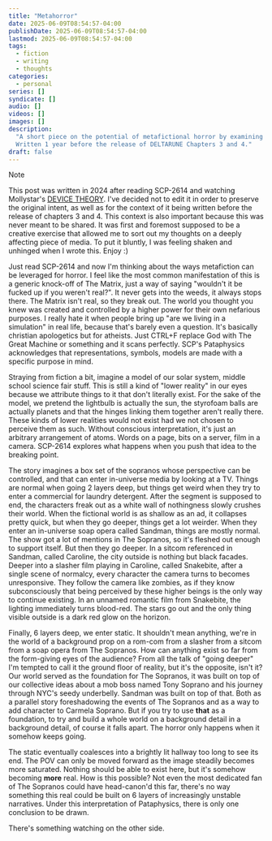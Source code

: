 ```yaml
---
title: "Metahorror"
date: 2025-06-09T08:54:57-04:00
publishDate: 2025-06-09T08:54:57-04:00
lastmod: 2025-06-09T08:54:57-04:00
tags:
  - fiction
  - writing
  - thoughts
categories:
  - personal
series: []
syndicate: []
audio: []
videos: []
images: []
description:
  "A short piece on the potential of metafictional horror by examining SCP-2614.
  Written 1 year before the release of DELTARUNE Chapters 3 and 4."
draft: false
---
```


> [!NOTE]
>
> This post was written in 2024 after reading SCP-2614 and watching Mollystar's
> [DEVICE THEORY](https://www.youtube.com/watch?v=0UUrelL0WEs). I've decided not
> to edit it in order to preserve the original intent, as well as for the
> context of it being written before the release of chapters 3 and 4. This
> context is also important because this was never meant to be shared. It was
> first and foremost supposed to be a creative exercise that allowed me to sort
> out my thoughts on a deeply affecting piece of media. To put it bluntly, I was
> feeling shaken and unhinged when I wrote this. Enjoy :)

<!--more-->

Just read SCP-2614 and now I'm thinking about the ways metafiction can be
leveraged for horror. I feel like the most common manifestation of this is a
generic knock-off of The Matrix, just a way of saying "wouldn't it be fucked up
if you weren't real?". It never gets into the weeds, it always stops there. The
Matrix isn't real, so they break out. The world you thought you knew was created
and controlled by a higher power for their own nefarious purposes. I really hate
it when people bring up "are we living in a simulation" in real life, because
that's barely even a question. It's basically christian apologetics but for
atheists. Just CTRL+F replace God with The Great Machine or something and it
scans perfectly. SCP's Pataphysics acknowledges that representations, symbols,
models are made with a specific purpose in mind.

Straying from fiction a bit, imagine a model of our solar system, middle school
science fair stuff. This is still a kind of "lower reality" in our eyes because
we attribute things to it that don't literally exist. For the sake of the model,
we pretend the lightbulb is actually the sun, the styrofoam balls are actually
planets and that the hinges linking them together aren't really there. These
kinds of lower realities would not exist had we not chosen to perceive them as
such. Without conscious interpretation, it's just an arbitrary arrangement of
atoms. Words on a page, bits on a server, film in a camera. SCP-2614 explores
what happens when you push that idea to the breaking point.

The story imagines a box set of the sopranos whose perspective can be
controlled, and that can enter in-universe media by looking at a TV. Things are
normal when going 2 layers deep, but things get weird when they try to enter a
commercial for laundry detergent. After the segment is supposed to end, the
characters freak out as a white wall of nothingness slowly crushes their world.
When the fictional world is as shallow as an ad, it collapses pretty quick, but
when they go deeper, things get a lot weirder. When they enter an in-universe
soap opera called Sandman, things are mostly normal. The show got a lot of
mentions in The Sopranos, so it's fleshed out enough to support itself. But then
they go deeper. In a sitcom referenced in Sandman, called Caroline, the city
outside is nothing but black facades. Deeper into a slasher film playing in
Caroline, called Snakebite, after a single scene of normalcy, every character
the camera turns to becomes unresponsive. They follow the camera like zombies,
as if they know subconsciously that being perceived by these higher beings is
the only way to continue existing. In an unnamed romantic film from Snakebite,
the lighting immediately turns blood-red. The stars go out and the only thing
visible outside is a dark red glow on the horizon.

Finally, 6 layers deep, we enter static. It shouldn't mean anything, we're in
the world of a background prop on a rom-com from a slasher from a sitcom from a
soap opera from The Sopranos. How can anything exist so far from the form-giving
eyes of the audience? From all the talk of "going deeper" I'm tempted to call it
the ground floor of reality, but it's the opposite, isn't it? Our world served
as the foundation for The Sopranos, it was built on top of our collective ideas
about a mob boss named Tony Soprano and his journey through NYC's seedy
underbelly. Sandman was built on top of that. Both as a parallel story
foreshadowing the events of The Sopranos and as a way to add character to
Carmela Soprano. But if you try to use **that** as a foundation, to try and
build a whole world on a background detail in a background detail, of course it
falls apart. The horror only happens when it somehow keeps going.

The static eventually coalesces into a brightly lit hallway too long to see its
end. The POV can only be moved forward as the image steadily becomes more
saturated. Nothing should be able to exist here, but it's somehow becoming
**more** real. How is this possible? Not even the most dedicated fan of The
Sopranos could have head-canon'd this far, there's no way something this real
could be built on 6 layers of increasingly unstable narratives. Under this
interpretation of Pataphysics, there is only one conclusion to be drawn.

There's something watching on the other side.
